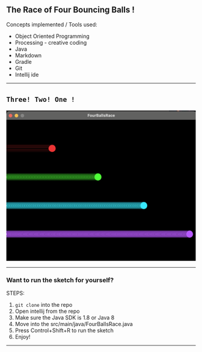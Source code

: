 ## The Race of Four Bouncing Balls !

Concepts implemented / Tools used:
* Object Oriented Programming
* Processing - creative coding
* Java
* Markdown
* Gradle
* Git
* Intellij ide

____________________________

##  ```Three! Two! One !```

![Watch the balls roll out](images/FourBalls.png)


___________________________

### Want to run the sketch for yourself?

STEPS:
1) `git clone` into the repo
2) Open intellij from the repo
3) Make sure the Java SDK is 1.8 or Java 8
4) Move into the src/main/java/FourBallsRace.java
5) Press Control+Shift+R to run the sketch
6) Enjoy!

___________________________
